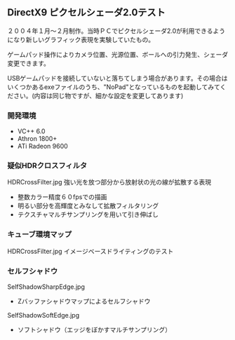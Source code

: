 ## DirectX9 ピクセルシェーダ2.0テスト

２００４年１月～２月制作。当時ＰＣでピクセルシェーダ2.0が利用できるようになり新しいグラフィック表現を実験していたもの。

ゲームパッド操作によりカメラ位置、光源位置、ボールへの引力発生、シェーダ変更できます。

USBゲームパッドを接続していないと落ちてしまう場合があります。その場合はいくつかあるexeファイルのうち、"NoPad"となっているものを起動してみてください。(内容は同じ物ですが、細かな設定を変更してあります)

### 開発環境
* VC++ 6.0
* Athron 1800+
* ATi Radeon 9600

### 疑似HDRクロスフィルタ
HDRCrossFilter.jpg
強い光を放つ部分から放射状の光の線が拡散する表現

* 整数カラー精度６０fpsでの描画
* 明るい部分を高輝度とみなして拡散フィルタリング
* テクスチャマルチサンプリングを用いて引き伸ばし

### キューブ環境マップ
HDRCrossFilter.jpg
イメージベースドライティングのテスト

### セルフシャドウ
SelfShadowSharpEdge.jpg

* Zバッファシャドウマップによるセルフシャドウ

SelfShadowSoftEdge.jpg

* ソフトシャドウ（エッジをぼかすマルチサンプリング）

